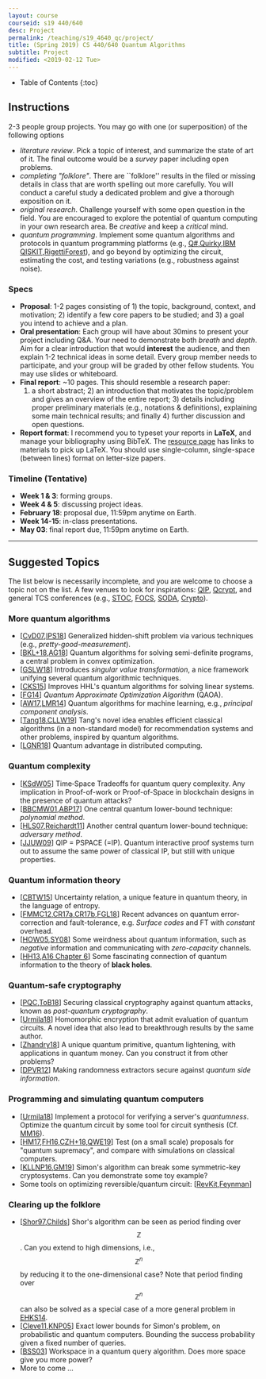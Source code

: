 ```yaml
---
layout: course
courseid: s19 440/640
desc: Project
permalink: /teaching/s19_4640_qc/project/
title: (Spring 2019) CS 440/640 Quantum Algorithms
subtitle: Project
modified: <2019-02-12 Tue>
---
```

* Table of Contents
{:toc}

## Instructions

2-3 people group projects. You may go with one (or superposition) of
the following options
*  _literature review_. Pick a topic of interest, and summarize the
state of art of it. The final outcome would be a _survey_ paper
including open problems.
*  _completing "folklore"_. There are ``folklore'' results in the
   filed or missing details in class that are worth spelling out more
   carefully. You will conduct a careful study a dedicated problem and
   give a thorough exposition on it.
*  _original research_. Challenge yourself with some open question in
   the field. You are encouraged to explore the potential of quantum
   computing in your own research area. Be _creative_ and keep a
   _critical_ mind. 
*  _quantum programming_. Implement some quantum algorithms and
   protocols in quantum programming platforms (e.g.,
   [Q#](https://www.microsoft.com/en-us/quantum/development-kit),[Quirky](https://www.quantum-quest.nl/quirky/),[IBM
   QISKIT](https://qiskit.org/),[RigettiForest](https://www.rigetti.com/forest)), and go beyond by optimizing the
   circuit, estimating the cost, and testing variations (e.g.,
   robustness against noise).

### Specs
*  **Proposal**: 1-2 pages consisting of 1) the topic, background,
   context, and motivation; 2) identify a few core papers to be
   studied; and 3) a goal you intend to achieve and a plan.
*  **Oral presentation**: Each group will have about 30mins to present
   your project including Q&A. Your need to demonstrate both _breath_
   and _depth_. Aim for a clear introduction that would **interest**
   the audience, and then explain 1-2 technical ideas in some
   detail. Every group member needs to participate, and your group
   will be graded by other fellow students. You may use slides or
   whiteboard.
*  **Final report**: ~10 pages. This should resemble a research paper:
   1) a short abstract; 2) an introduction that motivates the
   topic/problem and gives an overview of the entire report; 3)
   details including proper preliminary materials (e.g., notations &
   definitions), explaining some main technical results; and finally 4)
   further discussion and open questions.
*  **Report format**: I recommend you to typeset your reports in
   **LaTeX**, and manage your bibliography using BibTeX. The [resource
   page]({{base}}/teaching/s19_4640_qc/resource/) has links to
   materials to pick up LaTeX. You should use single-column,
   single-space (between lines) format on letter-size papers.

### Timeline (Tentative)
*  **Week 1 & 3**: forming groups.
*  **Week 4 & 5**: discussing project ideas.
*  **February 18**: proposal due, 11:59pm anytime on Earth. 
*  **Week 14-15**: in-class presentations. 
*  **May 03**: final report due, 11:59pm anytime on Earth. 

------ 

## Suggested Topics 

The list below is necessarily incomplete, and you are welcome to
choose a topic not on the list. A few venues to look for inspirations:
[QIP](https://qipconference.org/),
[Qcrypt](http://2018.qcrypt.net/previous-next-conferences/), and
general TCS conferences (e.g., [STOC](http://acm-stoc.org/),
[FOCS](http://ieee-focs.org/),
[SODA](http://www.siam.org/meetings/archives.php#SODA),
[Crypto](http://www.iacr.org/meetings/crypto/)).

### More quantum algorithms

* [[CvD07](https://arxiv.org/abs/quant-ph/0507190),[IPS18](https://arxiv.org/abs/1806.09660)]
  Generalized hidden-shift problem via various techniques (e.g.,
  _pretty-good-measurement_).
* [[BKL+18](https://arxiv.org/abs/1710.02581),[AG18](https://arxiv.org/abs/1804.05058)]
  Quantum algorithms for solving semi-definite programs, a central
  problem in convex optimization.
* [[GSLW18](https://arxiv.org/abs/1806.01838)] Introduces _singular
  value transformation_, a nice framework unifying several quantum
  algorithmic techniques.
* [[CKS15](https://arxiv.org/abs/1511.02306)] Improves HHL's quantum
  algorithms for solving linear systems.
* [[FG14](https://arxiv.org/abs/1411.4028)] _Quantum Approximate Optimization Algorithm_ (QAOA).
* [[AW17](https://arxiv.org/abs/1701.06806),[LMR14](https://arxiv.org/abs/1307.0401)]
  Quantum algorithms for machine learning, e.g., _principal component
  analysis_.
* [[Tang18](https://arxiv.org/abs/1807.04271),[CLLW19](https://arxiv.org/abs/1901.03254)]
  Tang's novel idea enables efficient classical algorithms (in a
  non-standard model) for recommendation systems and other problems,
  inspired by quantum algorithms.
* [[LGNR18](https://arxiv.org/abs/1810.10838)] Quantum advantage in distributed computing. 

### Quantum complexity

* [[KSdW05](https://epubs.siam.org/doi/10.1137/05063235X)] Time‐Space
Tradeoffs for quantum query complexity. Any implication in
Proof-of-work or Proof-of-Space in blockchain designs in the presence
of quantum attacks?
* [[BBCMW01](https://dl.acm.org/citation.cfm?doid=502090.502097),[ABP17](https://arxiv.org/abs/1711.07285)]
  One central quantum lower-bound technique: _polynomial method_.
* [[HLS07](https://arxiv.org/abs/quant-ph/0611054),[Reichardt11](https://arxiv.org/abs/1005.1601)]
  Another central quantum lower-bound technique: _adversary method_. 
* [[JJUW09](https://arxiv.org/abs/0907.4737)] QIP = PSPACE
  (=IP). Quantum interactive proof systems turn out to assume the same
  power of classical IP, but still with unique properties.
  
### Quantum information theory

* [[CBTW15](https://arxiv.org/abs/1511.04857)] Uncertainty relation, a
unique feature in quantum theory, in the language of entropy.
* [[FMMC12](https://arxiv.org/abs/1208.0928),[CR17a](https://arxiv.org/abs/1705.02329),[CR17b](https://arxiv.org/abs/1705.05365),[FGL18](https://arxiv.org/abs/1808.03821)]
      Recent advances on quantum error-correction and fault-tolerance,
      e.g. _Surface codes_ and FT with _constant_ overhead.
* [[HOW05](http://arxiv.org/abs/quant-ph/0505062),[SY08](http://arxiv.org/abs/0807.4935)] Some weirdness about quantum information, such as _negative_ information and communicating with _zero-capacity_ channels.
*  [[HH13](https://arxiv.org/abs/1301.4504),[A16 Chapter 6](http://www.scottaaronson.com/barbados-2016.pdf)]
   Some fascinating connection of quantum information to the theory of
   **black holes**.

### Quantum-safe cryptography 
*  [[PQC](https://pqcrypto.org/),[ToB18](https://blog.trailofbits.com/2018/10/22/a-guide-to-post-quantum-cryptography/)]
   Securing classical cryptography against quantum attacks, known as
   _post-quantum cryptography_.
*  [[Urmila18](https://arxiv.org/abs/1708.02130)] Homomorphic
   encryption that admit evaluation of quantum circuits. A novel idea
   that also lead to breakthrough results by the same author. 
*  [[Zhandry18](https://eprint.iacr.org/2017/1080)] A unique quantum
   primitive, quantum lightening, with applications in quantum
   money. Can you construct it from other problems?
*  [[DPVR12](https://epubs.siam.org/doi/10.1137/100813683)] Making
   randomness extractors secure against _quantum side information_.

### Programming and simulating quantum computers
*  [[Urmila18](https://arxiv.org/abs/1804.01082)] Implement a protocol
   for verifying a server's _quantumness_. Optimize the quantum
   circuit by some tool for circuit synthesis
   (Cf. [MM16](https://iopscience.iop.org/article/10.1088/2058-9565/1/1/015003/meta)).
*  [[HM17](https://arxiv.org/abs/1809.07442),[FH16](https://arxiv.org/abs/1602.07674),[CZH+18](https://arxiv.org/abs/1805.01450),[QWE19](https://arxiv.org/abs/1902.02359)]
   Test (on a small scale) proposals for "quantum supremacy", and
   compare with simulations on classical computers.
*  [[KLLNP16](https://arxiv.org/abs/1602.05973),[GM19](https://scirate.com/arxiv/1902.02332)]
   Simon's algorithm can break some symmetric-key cryptosystems. Can
   you demonstrate some toy example? 
*  Some tools on optimizing reversible/quantum circuit: [[RevKit](https://msoeken.github.io/revkit.html),[Feynman](https://github.com/meamy/feynman)]

### Clearing up the folklore 
*  [[Shor97](https://epubs.siam.org/doi/10.1137/S0097539795293172),[Childs](https://www.cs.umd.edu/~amchilds/teaching/w13/l04.pdf)]
   Shor's algorithm can be seen as period finding over $$\mathbb{Z}$$.
   Can you extend to high dimensions, i.e., $$\mathbb{Z}^n$$ by
   reducing it to the one-dimensional case?  Note that period finding
   over $$\mathbb{Z}^n$$ can also be solved as a special case of a
   more general problem in
   [EHKS14](https://dl.acm.org/citation.cfm?id=2591860).
*  [[Cleve11](https://cs.uwaterloo.ca/~cleve/courses/F11CS667/SimonClassicalLB.pdf),[KNP05](https://arxiv.org/abs/quant-ph/0501060)]
   Exact lower bounds for Simon's problem, on probabilistic and
   quantum computers. Bounding the success probability given a fixed
   number of queries.
*  [[BSS03](https://www.computer.org/csdl/proceedings/ccc/2003/1879/00/18790179.pdf)]
   Workspace in a quantum query algorithm. Does more space give you
   more power?
*  More to come ... 
